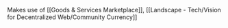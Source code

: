 Makes use of [[Goods & Services Marketplace]], [[Landscape - Tech/Vision for Decentralized Web/Community Currency]]